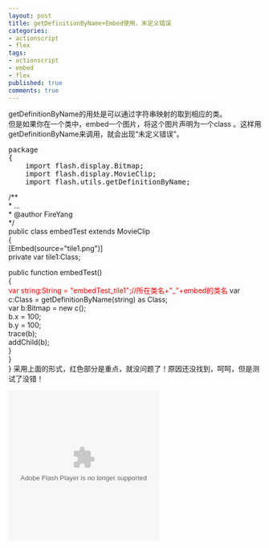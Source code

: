 ```yaml
---
layout: post
title: getDefinitionByName+Embed使用，未定义错误
categories:
- actionscript
- flex
tags:
- actionscript
- embed
- flex
published: true
comments: true
---
```

<p>getDefinitionByName的用处是可以通过字符串映射的取到相应的类。<br />
但是如果你在一个类中，embed一个图片，将这个图片声明为一个class 。这样用getDefinitionByName来调用，就会出现“未定义错误”。
<pre>package
{
	import flash.display.Bitmap;
	import flash.display.MovieClip;
	import flash.utils.getDefinitionByName;</pre></p>

<p>	/**<br />
	 * ...<br />
	 * @author FireYang<br />
	 */<br />
	public class embedTest extends MovieClip<br />
	{<br />
		[Embed(source="tile1.png")]<br />
		private var tile1:Class;</p>

<p>		public function embedTest()<br />
		{<br />
			<span style="color: #ff0000;">var string:String = "embedTest_tile1";//所在类名+"_"+embed的类名</span>
			var c:Class = getDefinitionByName(string) as  Class;<br />
			var b:Bitmap = new c();<br />
			b.x = 100;<br />
			b.y = 100;<br />
			trace(b);<br />
			addChild(b);<br />
		}<br />
	}<br />
}
采用上面的形式，红色部分是重点，就没问题了！原因还没找到，呵呵，但是测试了没错！</p>

<p><object classid="clsid:d27cdb6e-ae6d-11cf-96b8-444553540000" width="300" height="300" codebase="http://download.macromedia.com/pub/shockwave/cabs/flash/swflash.cab#version=6,0,40,0"><param name="src" value="http://www.fireyang.com/blog/wp-content/uploads/2009/07/Main.swf" /><embed type="application/x-shockwave-flash" width="300" height="300" src="http://www.fireyang.com/blog/wp-content/uploads/2009/07/Main.swf"></embed></object></p>
